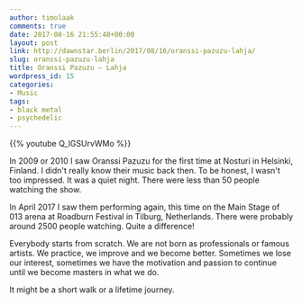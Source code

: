 ```yaml
---
author: timolaak
comments: true
date: 2017-08-16 21:55:48+00:00
layout: post
link: http://dawnstar.berlin/2017/08/16/oranssi-pazuzu-lahja/
slug: oranssi-pazuzu-lahja
title: Oranssi Pazuzu – Lahja
wordpress_id: 15
categories:
- Music
tags:
- black metal
- psychedelic
---
```


{{% youtube Q_lGSUrvWMo %}}

In 2009 or 2010 I saw Oranssi Pazuzu for the first time at Nosturi in Helsinki, Finland. I didn't really know their music back then. To be honest, I wasn't too impressed. It was a quiet night. There were less than 50 people watching the show.

In April 2017 I saw them performing again, this time on the Main Stage of 013 arena at Roadburn Festival in Tilburg, Netherlands. There were probably around 2500 people watching. Quite a difference!

Everybody starts from scratch. We are not born as professionals or famous artists. We practice, we improve and we become better. Sometimes we lose our interest, sometimes we have the motivation and passion to continue until we become masters in what we do.

It might be a short walk or a lifetime journey.
